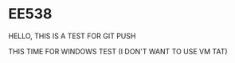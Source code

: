 # EE538

HELLO, THIS IS A TEST FOR GIT PUSH

THIS TIME FOR WINDOWS TEST (I DON'T WANT TO USE VM TAT)
